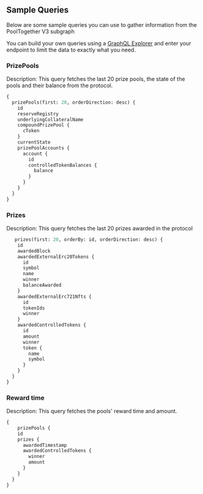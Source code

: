 

## Sample Queries
Below are some sample queries you can use to gather information from the PoolTogether V3 subgraph

You can build your own queries using a [GraphQL Explorer](https://graphiql-online.com/graphiql) and enter your endpoint to limit the data to exactly what you need.

### PrizePools

Description: This query fetches the last 20 prize pools, the state of the pools and their balance from the protocol.

```graphql
{
  prizePools(first: 20, orderDirection: desc) {
    id
    reserveRegistry
    underlyingCollateralName
    compoundPrizePool {
      cToken
    }
    currentState
    prizePoolAccounts {
      account {
        id
        controlledTokenBalances {
          balance
        }
      }
    }
  }
}
```

### Prizes 

Description: This query fetches the last 20 prizes awarded in the protocol

```graphql
   prizes(first: 20, orderBy: id, orderDirection: desc) {
    id
    awardedBlock
    awardedExternalErc20Tokens {
      id
      symbol
      name
      winner
      balanceAwarded
    }
    awardedExternalErc721Nfts {
      id
      tokenIds
      winner
    }
    awardedControlledTokens {
      id
      amount
      winner
      token {
        name
        symbol
      }
    }
  }
}
```

### Reward time

Description: This query fetches the pools' reward time and amount.

```graphql
{
    prizePools {
    id
    prizes {
      awardedTimestamp
      awardedControlledTokens {
        winner
        amount
      }
    }
  }
}
```

